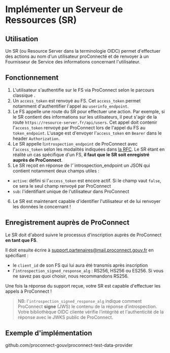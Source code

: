 # Implémenter un Serveur de Ressources (SR)

## Utilisation

Un SR (ou Resource Server dans la terminologie OIDC) permet d'effectuer des actions au nom d'un utilisateur proConnecté et de renvoyer à un Fournisseur de Service des informations concernant l'utilisateur.

## Fonctionnement

1. L'utilisateur s'authentifie sur le FS via ProConnect selon le parcours classique .
2. Un `access_token` est renvoyé au FS. Cet `access_token` permet notamment d'authentifier l'appel au `userinfo_endpoint`.
3. Le FS appelle une route du SR pour effectuer une action. Par exemple, si le SR contient des informations sur les utilisateurs, il peut s'agir de la route `https://resource-server.fr/api/users`. Cet appel doit contenir l'`access_token` renvoyé par ProConnect lors de l'appel du FS au `token_endpoint`. L'usage est d'envoyer l'`access_token` en `Bearer` dans le header `Authorization`.
4. Le SR appelle l`introspection_endpoint` de ProConnect avec l'`access_token` selon les modalités indiquées dans [la RFC](https://www.rfc-editor.org/rfc/rfc7662.html#section-2). Le SR étant en réalité un cas spécifique d'un FS, **il faut que le SR soit enregistré auprès de ProConnect**.
5. Le SR reçoit en réponse de l'`introspection_endpoint un JSON qui contient notamment deux champs utiles :

- `active`: défini si l'`access_token` est encore actif. Si le champ vaut `false`, ce sera le seul champ renvoyé par ProConnect
- `sub`: l'identifiant unique de l'utilisateur dans ProConnect

6. Le SR est maintenant capable d'identifier l'utilisateur et de lui renvoyer les données le concernant !

## Enregistrement auprès de ProConnect

Le SR doit d'abord suivre le processus d'inscription auprès de ProConnect **en tant que FS**.

Il doit ensuite écrire à support.partenaires@mail.proconnect.gouv.fr en spécifiant :

- le `client_id` de son FS qui lui aura été transmis après inscription
- l'`introspection_signed_response_alg` : RS256, HS256 ou ES256. Si vous ne savez pas quoi choisir, nous recommandons RS256.

Une fois la réponse du support reçue, votre SR est capable d'effectuer les appels à ProConnect !

> NB: l'`introspection_signed_response_alg` indique comment ProConnect **signe** (JWS) le contenu de la réponse d’introspection.
> Votre bibliothèque OIDC cliente vérifie l’intégrité et l'authenticité de la réponse avec le JWKS public de ProConnect.

## Exemple d'implémentation

github.com/proconnect-gouv/proconnect-test-data-provider
